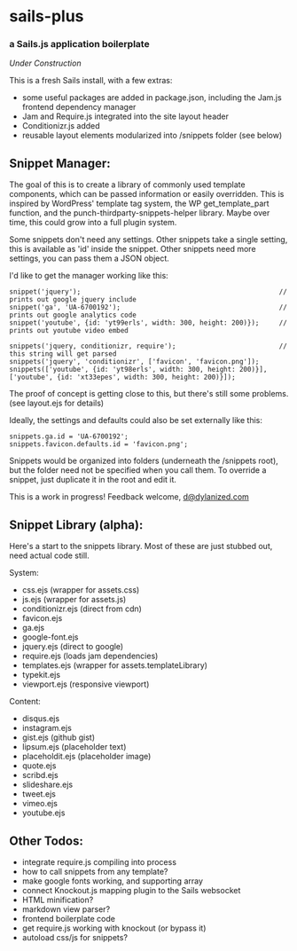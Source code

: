 # sails-plus
### a Sails.js application boilerplate

*Under Construction*

This is a fresh Sails install, with a few extras:

- some useful packages are added in package.json, including the Jam.js frontend dependency manager
- Jam and Require.js integrated into the site layout header
- Conditionizr.js added
- reusable layout elements modularized into /snippets folder (see below)

Snippet Manager:
---

The goal of this is to create a library of commonly used template components, which can be passed information or easily overridden.  This is inspired by WordPress' template tag system, the WP get_template_part function, and the punch-thirdparty-snippets-helper library. Maybe over time, this could grow into a full plugin system.

Some snippets don't need any settings. Other snippets take a single setting, this is available as 'id' inside the snippet. Other snippets need more settings, you can pass them a JSON object.

I'd like to get the manager working like this:

	snippet('jquery');													// prints out google jquery include				
	snippet('ga', 'UA-6700192');										// prints out google analytics code
	snippet('youtube', {id: 'yt99erls', width: 300, height: 200)});  	// prints out youtube video embed
	
	snippets('jquery, conditionizr, require');							// this string will get parsed
	snippets('jquery', 'conditionizr', ['favicon', 'favicon.png']);	
	snippets(['youtube', {id: 'yt98erls', width: 300, height: 200)}], ['youtube', {id: 'xt33epes', width: 300, height: 200)}]);
	
The proof of concept is getting close to this, but there's still some problems. (see layout.ejs for details)
	
Ideally, the settings and defaults could also be set externally like this:
	
	snippets.ga.id = 'UA-6700192';
	snippets.favicon.defaults.id = 'favicon.png';
	
Snippets would be organized into folders (underneath the /snippets root), but the folder need not be specified when you call them. To override a snippet, just duplicate it in the root and edit it.
	
This is a work in progress! Feedback welcome, d@dylanized.com	

Snippet Library (alpha):
---

Here's a start to the snippets library. Most of these are just stubbed out, need actual code still.

System:

- css.ejs (wrapper for assets.css)
- js.ejs (wrapper for assets.js)
- conditionizr.ejs (direct from cdn)
- favicon.ejs
- ga.ejs
- google-font.ejs
- jquery.ejs (direct to google)
- require.ejs (loads jam dependencies)
- templates.ejs (wrapper for assets.templateLibrary)
- typekit.ejs
- viewport.ejs (responsive viewport)

Content:

- disqus.ejs
- instagram.ejs
- gist.ejs (github gist)
- lipsum.ejs (placeholder text)
- placeholdit.ejs (placeholder image)
- quote.ejs
- scribd.ejs
- slideshare.ejs
- tweet.ejs
- vimeo.ejs
- youtube.ejs

Other Todos:
---

- integrate require.js compiling into process
- how to call snippets from any template?
- make google fonts working, and supporting array
- connect Knockout.js mapping plugin to the Sails websocket
- HTML minification?
- markdown view parser?
- frontend boilerplate code
- get require.js working with knockout (or bypass it)
- autoload css/js for snippets?